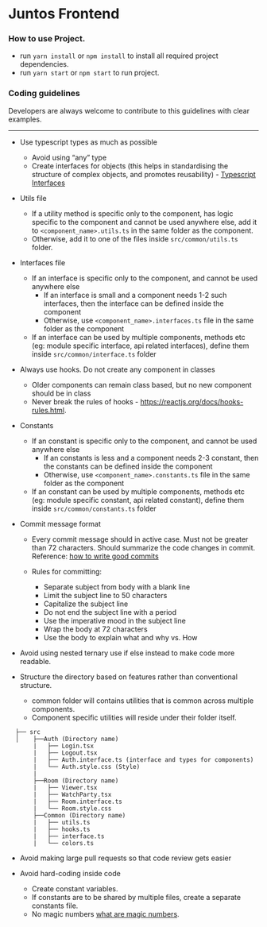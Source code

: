 # Juntos Frontend

### How to use Project.

- run `yarn install` or `npm install` to install all required project dependencies.
- run `yarn start` or `npm start` to run project.

### Coding guidelines

Developers are always welcome to contribute to this guidelines with clear examples.

---

- Use typescript types as much as possible

  - Avoid using “any” type
  - Create interfaces for objects (this helps in standardising the structure of complex objects, and promotes reusability) - [Typescript Interfaces](https://www.typescriptlang.org/docs/handbook/interfaces.html)

- Utils file

  - If a utility method is specific only to the component, has logic specific to the component and cannot be used anywhere else, add it to `<component_name>.utils.ts` in the same folder as the component.
  - Otherwise, add it to one of the files inside `src/common/utils.ts` folder.

- Interfaces file

  - If an interface is specific only to the component, and cannot be used anywhere else
    - If an interface is small and a component needs 1-2 such interfaces, then the interface can be defined inside the component
    - Otherwise, use `<component_name>.interfaces.ts` file in the same folder as the component
  - If an interface can be used by multiple components, methods etc (eg: module specific interface, api related interfaces), define them inside `src/common/interface.ts` folder

- Always use hooks. Do not create any component in classes

  - Older components can remain class based, but no new component should be in class
  - Never break the rules of hooks - https://reactjs.org/docs/hooks-rules.html.

- Constants

  - If an constant is specific only to the component, and cannot be used anywhere else
    - If an constants is less and a component needs 2-3 constant, then the constants can be defined inside the component
    - Otherwise, use `<component_name>.constants.ts` file in the same folder as the component
  - If an constant can be used by multiple components, methods etc (eg: module specific constant, api related constant), define them inside `src/common/constants.ts` folder

- Commit message format

  - Every commit message should in active case. Must not be greater than 72 characters. Should
    summarize the code changes in commit.
    Reference: [how to write good commits](https://chris.beams.io/posts/git-commit)

  - Rules for committing:

    - Separate subject from body with a blank line
    - Limit the subject line to 50 characters
    - Capitalize the subject line
    - Do not end the subject line with a period
    - Use the imperative mood in the subject line
    - Wrap the body at 72 characters
    - Use the body to explain what and why vs. How

- Avoid using nested ternary use if else instead to make code more readable.

- Structure the directory based on features rather than conventional structure.
  - common folder will contains utilities that is common across multiple components.
  - Component specific utilities will reside under their folder itself.

```
  ├── src
  │    ├──Auth (Directory name)
       |   ├── Login.tsx
       |   ├── Logout.tsx
       |   ├── Auth.interface.ts (interface and types for components)
       |   └── Auth.style.css (Style)
       |
       ├──Room (Directory name)
       |   ├── Viewer.tsx
       |   ├── WatchParty.tsx
       |   ├── Room.interface.ts
       |   └── Room.style.css
       ├──Common (Directory name)
       |   ├── utils.ts
       |   ├── hooks.ts
       |   ├── interface.ts
       |   └── colors.ts
```

- Avoid making large pull requests so that code review gets easier

- Avoid hard-coding inside code

  - Create constant variables.
  - If constants are to be shared by multiple files, create a separate constants file.
  - No magic numbers [what are magic numbers](<https://en.wikipedia.org/wiki/Magic_number_(programming)>).

